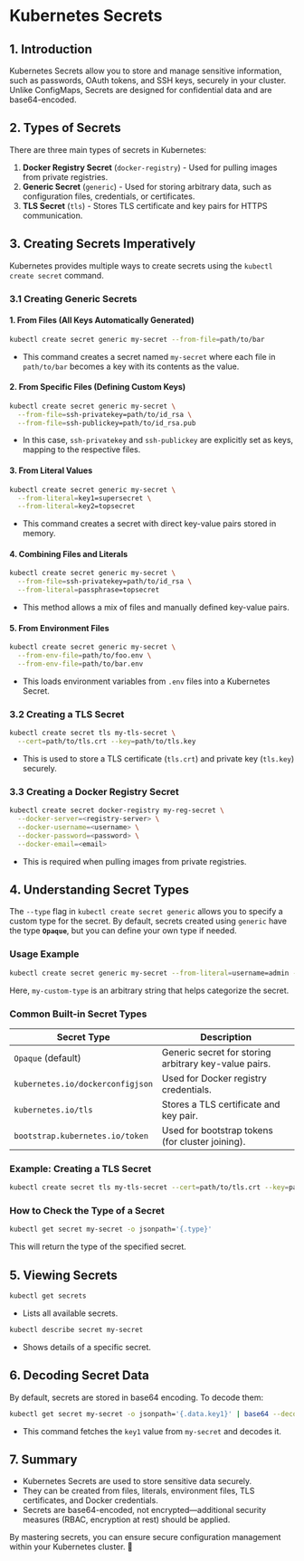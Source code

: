 # Kubernetes Secrets

## 1. Introduction
Kubernetes Secrets allow you to store and manage sensitive information, such as passwords, OAuth tokens, and SSH keys, securely in your cluster. Unlike ConfigMaps, Secrets are designed for confidential data and are base64-encoded.

## 2. Types of Secrets
There are three main types of secrets in Kubernetes:

1. **Docker Registry Secret** (`docker-registry`) - Used for pulling images from private registries.
2. **Generic Secret** (`generic`) - Used for storing arbitrary data, such as configuration files, credentials, or certificates.
3. **TLS Secret** (`tls`) - Stores TLS certificate and key pairs for HTTPS communication.

## 3. Creating Secrets Imperatively
Kubernetes provides multiple ways to create secrets using the `kubectl create secret` command.

### 3.1 Creating Generic Secrets
#### **1. From Files (All Keys Automatically Generated)**
```sh
kubectl create secret generic my-secret --from-file=path/to/bar
```
- This command creates a secret named `my-secret` where each file in `path/to/bar` becomes a key with its contents as the value.

#### **2. From Specific Files (Defining Custom Keys)**
```sh
kubectl create secret generic my-secret \
  --from-file=ssh-privatekey=path/to/id_rsa \
  --from-file=ssh-publickey=path/to/id_rsa.pub
```
- In this case, `ssh-privatekey` and `ssh-publickey` are explicitly set as keys, mapping to the respective files.

#### **3. From Literal Values**
```sh
kubectl create secret generic my-secret \
  --from-literal=key1=supersecret \
  --from-literal=key2=topsecret
```
- This command creates a secret with direct key-value pairs stored in memory.

#### **4. Combining Files and Literals**
```sh
kubectl create secret generic my-secret \
  --from-file=ssh-privatekey=path/to/id_rsa \
  --from-literal=passphrase=topsecret
```
- This method allows a mix of files and manually defined key-value pairs.

#### **5. From Environment Files**
```sh
kubectl create secret generic my-secret \
  --from-env-file=path/to/foo.env \
  --from-env-file=path/to/bar.env
```
- This loads environment variables from `.env` files into a Kubernetes Secret.

### 3.2 Creating a TLS Secret
```sh
kubectl create secret tls my-tls-secret \
  --cert=path/to/tls.crt --key=path/to/tls.key
```
- This is used to store a TLS certificate (`tls.crt`) and private key (`tls.key`) securely.

### 3.3 Creating a Docker Registry Secret
```sh
kubectl create secret docker-registry my-reg-secret \
  --docker-server=<registry-server> \
  --docker-username=<username> \
  --docker-password=<password> \
  --docker-email=<email>
```
- This is required when pulling images from private registries.

## 4. Understanding Secret Types

The `--type` flag in `kubectl create secret generic` allows you to specify a custom type for the secret. By default, secrets created using `generic` have the type **`Opaque`**, but you can define your own type if needed.

### **Usage Example**
```sh
kubectl create secret generic my-secret --from-literal=username=admin --from-literal=password=supersecret --type=my-custom-type
```
Here, `my-custom-type` is an arbitrary string that helps categorize the secret.

### **Common Built-in Secret Types**
| Secret Type          | Description |
|----------------------|-------------|
| `Opaque` (default)   | Generic secret for storing arbitrary key-value pairs. |
| `kubernetes.io/dockerconfigjson` | Used for Docker registry credentials. |
| `kubernetes.io/tls` | Stores a TLS certificate and key pair. |
| `bootstrap.kubernetes.io/token` | Used for bootstrap tokens (for cluster joining). |

### **Example: Creating a TLS Secret**
```sh
kubectl create secret tls my-tls-secret --cert=path/to/tls.crt --key=path/to/tls.key --type=kubernetes.io/tls
```

### **How to Check the Type of a Secret**
```sh
kubectl get secret my-secret -o jsonpath='{.type}'
```
This will return the type of the specified secret.

## 5. Viewing Secrets
```sh
kubectl get secrets
```
- Lists all available secrets.

```sh
kubectl describe secret my-secret
```
- Shows details of a specific secret.

## 6. Decoding Secret Data
By default, secrets are stored in base64 encoding. To decode them:

```sh
kubectl get secret my-secret -o jsonpath='{.data.key1}' | base64 --decode
```
- This command fetches the `key1` value from `my-secret` and decodes it.

## 7. Summary
- Kubernetes Secrets are used to store sensitive data securely.
- They can be created from files, literals, environment files, TLS certificates, and Docker credentials.
- Secrets are base64-encoded, not encrypted—additional security measures (RBAC, encryption at rest) should be applied.

By mastering secrets, you can ensure secure configuration management within your Kubernetes cluster. 🚀

